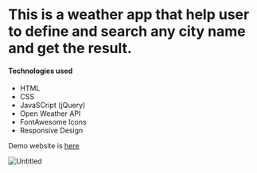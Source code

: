 # This is a weather app that help user to define and search any city name and get the result. 

#### Technologies used

- HTML
- CSS
- JavaSCript (jQuery)
- Open Weather API
- FontAwesome Icons
- Responsive Design

Demo website is [here](https://github.com/Buzurgmehr)

![Untitled](https://user-images.githubusercontent.com/55697884/154243413-c38c8204-af9d-46a0-a55a-d5d2abdb705d.gif)
